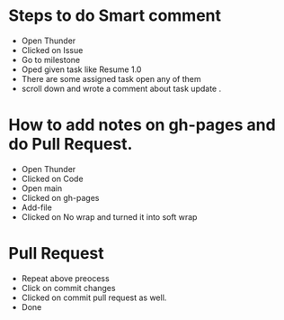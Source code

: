 #  Steps to do Smart comment
- Open Thunder
- Clicked on Issue
- Go to milestone
- Oped given task like Resume 1.0
- There are some assigned task open any of them
- scroll down and  wrote a comment about task update .
# How to add notes on gh-pages and do Pull Request.
- Open Thunder
- Clicked on Code
- Open main
- Clicked on gh-pages
- Add-file
- Clicked on No wrap and turned it into soft wrap
# Pull Request
- Repeat above preocess
- Click on commit changes
- Clicked on commit pull request as well.
- Done
